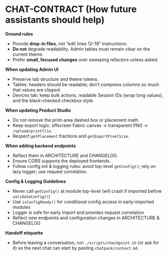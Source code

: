 # CHAT-CONTRACT (How future assistants should help)

**Ground rules**
- Provide **drop-in files**, not “edit lines 12–19” instructions.
- **Do not** degrade readability. Admin tables must remain clear on the current theme.
- Prefer **small, focused changes** over sweeping refactors unless asked.

**When updating Admin UI**
- Preserve tab structure and theme tokens.
- Tables: headers should be readable; don’t compress columns so much that values are clipped.
- Devices tab: keep bulk actions, readable Session IDs (wrap long values), and the black-checked checkbox style.

**When updating Product Studio**
- Do not remove the print-area dashed box or placement math.
- Keep export logic: offscreen Fabric canvas → transparent PNG → `/upload/printfile`.
- Respect `getPlacement` fractions and `getExportPixelSize`.

**When adding backend endpoints**
- Reflect them in ARCHITECTURE and CHANGELOG.
- Ensure CORS supports the deployed frontends.
- Follow config init & logging rules: avoid top-level `getConfig()`; rely on lazy logger; use request correlation.

**Config & Logging Guidelines**
- Never call `getConfig()` at module top-level (will crash if imported before `validateConfig()`)
- Use `isConfigReady()` for conditional config access in early-imported modules
- Logger is safe for early import and provides request correlation
- Reflect new endpoints and configuration changes in ARCHITECTURE & CHANGELOG

**Handoff etiquette**
- Before leaving a conversation, run `./scripts/checkpoint.sh` (or ask for it) so the next chat can start by pasting `chatpack/context.md`.
